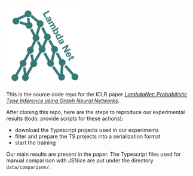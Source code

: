 <img src="images/Logo.png" width="200" height="215" alt="Logo"/>

This is the source code repo for the ICLR paper [*LambdaNet: Probabilistic Type Inference using Graph Neural Networks*](https://openreview.net/forum?id=Hkx6hANtwH).

After cloning this repo, here are the steps to reproduce our experimental results (todo: provide scripts for these actions):

 - download the Typescript projects used in our experiments
 - filter and prepare the TS projects into a serialization format
 - start the training

Our main results are present in the paper. The Typescript files used for manual comparison with JSNice are put under the directory `data/comparison/`.
